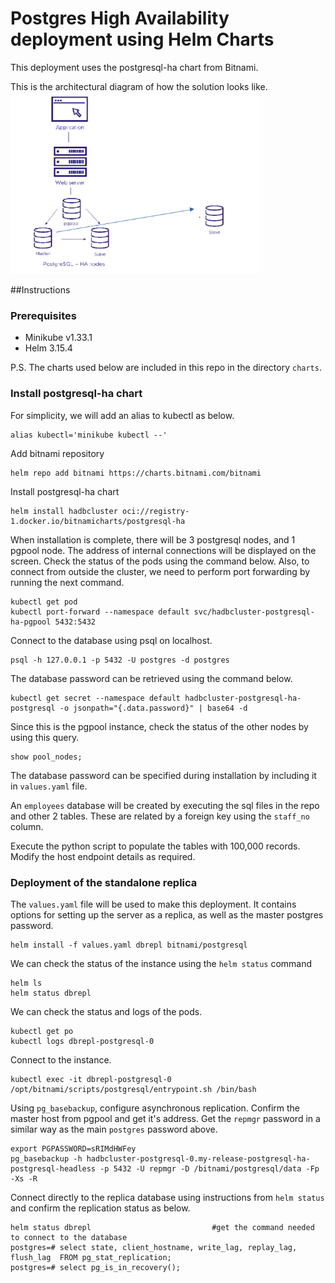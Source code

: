 # Postgres High Availability deployment using Helm Charts
This deployment uses the postgresql-ha chart from Bitnami.

This is the architectural diagram of how the solution looks like.
<img  width="400px" height=auto src= "postgreshatopoloty.png" />

##Instructions

### Prerequisites

- Minikube v1.33.1
- Helm 3.15.4

P.S. The charts used below are included in this repo in the directory `charts`.

### Install postgresql-ha chart
For simplicity, we will add an alias to kubectl as below.
```console
alias kubectl='minikube kubectl --'
```
Add bitnami repository
```console
helm repo add bitnami https://charts.bitnami.com/bitnami
```

Install postgresql-ha chart
```console
helm install hadbcluster oci://registry-1.docker.io/bitnamicharts/postgresql-ha
```

When installation is complete, there will be 3 postgresql nodes, and 1 pgpool node. The address of internal connections will be displayed on the screen. Check the status of the pods using the command below. Also, to connect from outside the cluster, we need to perform port forwarding by running the next command.

```console
kubectl get pod
kubectl port-forward --namespace default svc/hadbcluster-postgresql-ha-pgpool 5432:5432
```

Connect to the database using psql on localhost.
```console
psql -h 127.0.0.1 -p 5432 -U postgres -d postgres
```

The database password can be retrieved using the command below.
```console
kubectl get secret --namespace default hadbcluster-postgresql-ha-postgresql -o jsonpath="{.data.password}" | base64 -d
```
Since this is the pgpool instance, check the status of the other nodes by using this query.
```console
show pool_nodes;
```
The database password can be specified during installation by including it in `values.yaml` file. 

An `employees` database will be created by executing the sql files in the repo and other 2 tables. These are related by a foreign key using the `staff_no` column.

Execute the python script to populate the tables with 100,000 records. Modify the host endpoint details as required.

### Deployment of the standalone replica 
The `values.yaml` file will be used to make this deployment. It contains options for setting up the server as a replica, as well as the master postgres password.
```console
helm install -f values.yaml dbrepl bitnami/postgresql
```
We can check the status of the instance using the `helm status` command
```console
helm ls
helm status dbrepl
```
We can check the status and logs of the pods.
```console
kubectl get po
kubectl logs dbrepl-postgresql-0
```
Connect to the instance.
```console
kubectl exec -it dbrepl-postgresql-0 /opt/bitnami/scripts/postgresql/entrypoint.sh /bin/bash
```
Using `pg_basebackup`, configure asynchronous replication. Confirm the master host from pgpool and get it's address. Get the `repmgr` password in a similar way as the main `postgres` password above.
```console
export PGPASSWORD=sRIMdHWFey
pg_basebackup -h hadbcluster-postgresql-0.my-release-postgresql-ha-postgresql-headless -p 5432 -U repmgr -D /bitnami/postgresql/data -Fp -Xs -R
```
Connect directly to the replica database using instructions from `helm status` and confirm the replication status as below.
```console
helm status dbrepl 							 #get the command needed to connect to the database
postgres=# select state, client_hostname, write_lag, replay_lag, flush_lag  FROM pg_stat_replication;
postgres=# select pg_is_in_recovery();
```


